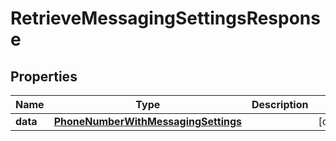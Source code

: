 # RetrieveMessagingSettingsResponse

## Properties
Name | Type | Description | Notes
------------ | ------------- | ------------- | -------------
**data** | [**PhoneNumberWithMessagingSettings**](PhoneNumberWithMessagingSettings.md) |  |  [optional]
